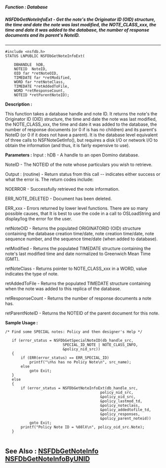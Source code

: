 ##### Function : Database
##### NSFDbGetNoteInfoExt - Get the note's the Originator ID (OID) structure, the time and date the note was last modified, the NOTE_CLASS_xxx, the time and date it was added to the database, the number of response documents and its parent's NoteID. 

---
```
#include <nsfdb.h>
STATUS LNPUBLIC NSFDbGetNoteInfoExt(

	DBHANDLE  hDB,
	NOTEID  NoteID,
	OID far *retNoteOID,
	TIMEDATE far *retModified,
	WORD far *retNoteClass,
	TIMEDATE *retAddedToFile,
	WORD *retResponseCount,
	NOTEID *retParentNoteID);
```
**Description :**

This function takes a database handle and note ID.  It returns the note's the 
Originator ID (OID) structure, the time and date the note was last modified, 
the NOTE_CLASS_xxx, the time and date it was added to the database, the number 
of response documents (or 0 if is has no children) and its parent's NoteID (or 
0 if it does not have a parent).  It is the database level equivalent of three 
calls to NSFNoteGetInfo(), but requires a disk I/O or network I/O to obtain the 
information (and thus, it is fairly expensive to use).


**Parameters :**
Input :
hDB  -  A handle to an open Domino database.

NoteID  -  The NOTEID of the note whose particulars you wish to retrieve.

Output :
(routine)  -  Return status from this call -- indicates either success or what the error is. The return codes include:

NOERROR - Successfully retrieved the note information.

ERR_NOTE_DELETED - Document has been deleted.

ERR_xxx - Errors returned by lower level functions.  There are so many possible causes, that It is best to use the code in a call to OSLoadString and display/log the error for the user.


retNoteOID  -  Returns the populated ORIGINATORID (OID) structure containing the database creation time/date, note creation time/date, note sequence number, and the sequence time/date (when added to database). 


retModified  -  Returns the populated TIMEDATE structure containing the note's last modified time and date normalized to Greenwich Mean Time (GMT). 

retNoteClass  -  Returns  pointer to NOTE_CLASS_xxx in a WORD, value indicates the type of note.

retAddedToFile  -  Returns the populated TIMEDATE structure containing when the note was added to this replica of the database.

retResponseCount  -  Returns the number of response documents a note has.

retParentNoteID  -  Returns the NOTEID of the parent document for this note.


**Sample Usage :**
```
/* Find some SPECIAL notes: Policy and then designer's Help */
   
   if (error_status = NSFDbGetSpecialNoteID(db_handle_src,
                          SPECIAL_ID_NOTE | NOTE_CLASS_INFO,
                          &policy_nid_src))
   {
       if (ERR(error_status) == ERR_SPECIAL_ID)
           printf("\n%s has no Policy Note\n", src_name);
       else
           goto Exit;
   }
   else
   {
       if (error_status = NSFDbGetNoteInfoExt(db_handle_src,
                                           policy_nid_src,
                                           &policy_oid_src,
                                           &policy_lastmod_td,
                                           &policy_noteclass,
                                           &policy_addedtofile_td,
                                           &policy_responses,
                                           &policy_parent_noteid))
           goto Exit;
       printf("Policy Note ID = %08lX\n", policy_oid_src.Note);
   }


```
**See Also :**
[NSFDbGetNoteInfo](/reference/Func/NSFDbGetNoteInfo)
[NSFDbGetNoteInfoByUNID](/reference/Func/NSFDbGetNoteInfoByUNID)
---
